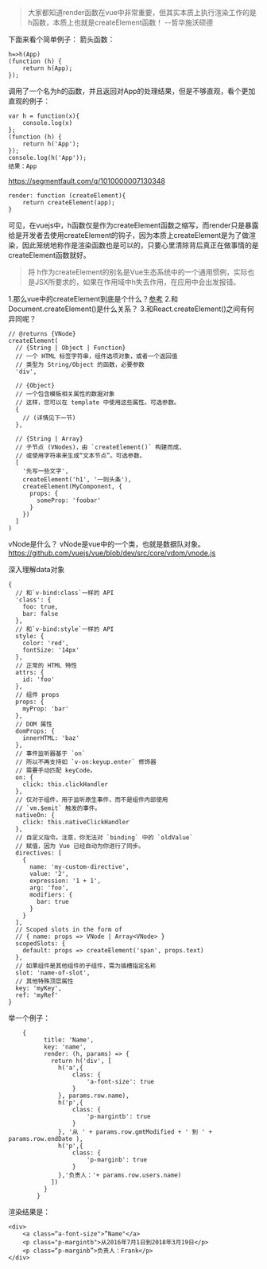 > 大家都知道render函数在vue中非常重要，但其实本质上执行渲染工作的是h函数，本质上也就是createElement函数！
--哲华施沃硕德

下面来看个简单例子：
箭头函数：

```
h=>h(App)
(function (h) {
    return h(App);
});
```
调用了一个名为h的函数，并且返回对App的处理结果，但是不够直观，看个更加直观的例子：
```
var h = function(x){
    console.log(x)
};
(function (h) {
    return h('App');
});
console.log(h('App'));
结果：App
```
https://segmentfault.com/q/1010000007130348
```
render: function (createElement){
    return createElement(app);
}
```
可见，在vuejs中，h函数仅是作为createElement函数之缩写，而render只是暴露给是开发者去使用createElement的钩子，因为本质上createElement是为了做渲染，因此笼统地称作是渲染函数也是可以的，只要心里清除背后真正在做事情的是createElement函数就好。

>将 h作为createElement的别名是Vue生态系统中的一个通用惯例，实际也是JSX所要求的，如果在作用域中h失去作用，在应用中会出发报错。

1.那么vue中的createElement到底是个什么？[参考](https://cn.vuejs.org/v2/guide/render-function.html#createElement-%E5%8F%82%E6%95%B0)
2.和Document.createElement()是什么关系？
3.和React.createElement()之间有何异同呢？
```
// @returns {VNode}
createElement(
  // {String | Object | Function}
  // 一个 HTML 标签字符串，组件选项对象，或者一个返回值
  // 类型为 String/Object 的函数，必要参数
  'div',

  // {Object}
  // 一个包含模板相关属性的数据对象
  // 这样，您可以在 template 中使用这些属性。可选参数。
  {
    // (详情见下一节)
  },

  // {String | Array}
  // 子节点 (VNodes)，由 `createElement()` 构建而成，
  // 或使用字符串来生成“文本节点”。可选参数。
  [
    '先写一些文字',
    createElement('h1', '一则头条'),
    createElement(MyComponent, {
      props: {
        someProp: 'foobar'
      }
    })
  ]
)
```
vNode是什么？
vNode是vue中的一个类，也就是数据队对象。https://github.com/vuejs/vue/blob/dev/src/core/vdom/vnode.js

深入理解data对象
```
{
  // 和`v-bind:class`一样的 API
  'class': {
    foo: true,
    bar: false
  },
  // 和`v-bind:style`一样的 API
  style: {
    color: 'red',
    fontSize: '14px'
  },
  // 正常的 HTML 特性
  attrs: {
    id: 'foo'
  },
  // 组件 props
  props: {
    myProp: 'bar'
  },
  // DOM 属性
  domProps: {
    innerHTML: 'baz'
  },
  // 事件监听器基于 `on`
  // 所以不再支持如 `v-on:keyup.enter` 修饰器
  // 需要手动匹配 keyCode。
  on: {
    click: this.clickHandler
  },
  // 仅对于组件，用于监听原生事件，而不是组件内部使用
  // `vm.$emit` 触发的事件。
  nativeOn: {
    click: this.nativeClickHandler
  },
  // 自定义指令。注意，你无法对 `binding` 中的 `oldValue`
  // 赋值，因为 Vue 已经自动为你进行了同步。
  directives: [
    {
      name: 'my-custom-directive',
      value: '2',
      expression: '1 + 1',
      arg: 'foo',
      modifiers: {
        bar: true
      }
    }
  ],
  // Scoped slots in the form of
  // { name: props => VNode | Array<VNode> }
  scopedSlots: {
    default: props => createElement('span', props.text)
  },
  // 如果组件是其他组件的子组件，需为插槽指定名称
  slot: 'name-of-slot',
  // 其他特殊顶层属性
  key: 'myKey',
  ref: 'myRef'
}
```
举一个例子：
```
    {
          title: 'Name',
          key: 'name',
          render: (h, params) => {
            return h('div', [
              h('a',{
                  class: {
                      'a-font-size': true
                  }
              }, params.row.name),
              h('p',{
                  class: {
                      'p-margintb': true
                  }
              }, '从 ' + params.row.gmtModified + ' 到 ' + params.row.endDate ),
              h('p',{
                  class: {
                      'p-marginb': true
                  }
              },'负责人：'+ params.row.users.name)
            ])
          }
        }
```
渲染结果是：
```
<div>
    <a class=“a-font-size">”Name"</a>
    <p class="p-margintb">从2016年7月1日到2018年3月19日</p>
    <p class=“p-marginb”>负责人：Frank</p>
</div>
```